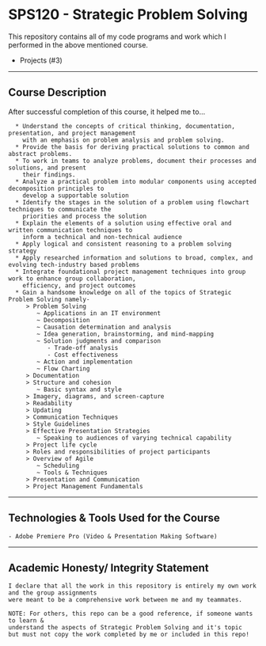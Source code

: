 # SPS120 - Strategic Problem Solving

This repository contains all of my code programs and work which I performed in the above mentioned course.
* Projects (#3)

----------------------------------------
Course Description
----------------------------------------
After successful completion of this course, it helped me to...

```
  * Understand the concepts of critical thinking, documentation, presentation, and project management
    with an emphasis on problem analysis and problem solving.
  * Provide the basis for deriving practical solutions to common and abstract problems.
  * To work in teams to analyze problems, document their processes and solutions, and present
    their findings.
  * Analyze a practical problem into modular components using accepted decomposition principles to
    develop a supportable solution
  * Identify the stages in the solution of a problem using flowchart techniques to communicate the
    priorities and process the solution
  * Explain the elements of a solution using effective oral and written communication techniques to
    inform a technical and non-technical audience
  * Apply logical and consistent reasoning to a problem solving strategy
  * Apply researched information and solutions to broad, complex, and evolving tech-industry based problems
  * Integrate foundational project management techniques into group work to enhance group collaboration,
    efficiency, and project outcomes
  * Gain a handsome knowledge on all of the topics of Strategic Problem Solving namely-
     > Problem Solving
        ~ Applications in an IT environment
        ~ Decomposition
        ~ Causation determination and analysis
        ~ Idea generation, brainstorming, and mind-mapping
        ~ Solution judgments and comparison
           - Trade-off analysis
           - Cost effectiveness
        ~ Action and implementation
        ~ Flow Charting
     > Documentation
     > Structure and cohesion
        ~ Basic syntax and style
     > Imagery, diagrams, and screen-capture
     > Readability
     > Updating
     > Communication Techniques
     > Style Guidelines
     > Effective Presentation Strategies
        ~ Speaking to audiences of varying technical capability
     > Project life cycle
     > Roles and responsibilities of project participants
     > Overview of Agile
        ~ Scheduling
        ~ Tools & Techniques
     > Presentation and Communication
     > Project Management Fundamentals
```
----------------------------------------
Technologies & Tools Used for the Course
----------------------------------------
```
- Adobe Premiere Pro (Video & Presentation Making Software)
```
----------------------------------------
Academic Honesty/ Integrity Statement
----------------------------------------
```
I declare that all the work in this repository is entirely my own work and the group assignments
were meant to be a comprehensive work between me and my teammates.

NOTE: For others, this repo can be a good reference, if someone wants to learn &
understand the aspects of Strategic Problem Solving and it's topic
but must not copy the work completed by me or included in this repo!
```
